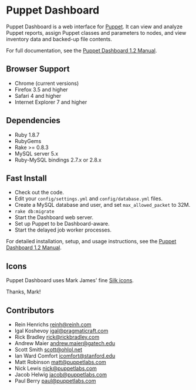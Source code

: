 Puppet Dashboard
================

Puppet Dashboard is a web interface for [Puppet](http://www.puppetlabs.com/). It can view and analyze Puppet reports, assign Puppet classes and parameters to nodes, and view inventory data and backed-up file contents. 

For full documentation, see the [Puppet Dashboard 1.2 Manual](http://docs.puppetlabs.com/dashboard/manual/1.2).

Browser Support
---------------

* Chrome (current versions)
* Firefox 3.5 and higher
* Safari 4 and higher
* Internet Explorer 7 and higher

Dependencies
------------

* Ruby 1.8.7
* RubyGems
* Rake >= 0.8.3
* MySQL server 5.x
* Ruby-MySQL bindings 2.7.x or 2.8.x

Fast Install
------------

* Check out the code.
* Edit your `config/settings.yml` and `config/database.yml` files.
* Create a MySQL database and user, and set `max_allowed_packet` to 32M.
* `rake db:migrate`
* Start the Dashboard web server.
* Set up Puppet to be Dashboard-aware.
* Start the delayed job worker processes.

For detailed installation, setup, and usage instructions, see the [Puppet Dashboard 1.2 Manual](http://docs.puppetlabs.com/dashboard/manual/1.2). 

Icons
-----

Puppet Dashboard uses Mark James' fine [Silk icons](http://www.famfamfam.com/lab/icons/silk/).

Thanks, Mark!

Contributors
------------

* Rein Henrichs <reinh@reinh.com>
* Igal Koshevoy <igal@pragmaticraft.com>
* Rick Bradley <rick@rickbradley.com>
* Andrew Maier <andrew.maier@gatech.edu>
* Scott Smith <scott@ohlol.net>
* Ian Ward Comfort <icomfort@stanford.edu>
* Matt Robinson <matt@puppetlabs.com>
* Nick Lewis <nick@puppetlabs.com>
* Jacob Helwig <jacob@puppetlabs.com>
* Paul Berry <paul@puppetlabs.com>
